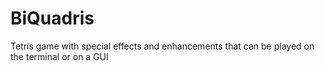 # BiQuadris
Tetris game with special effects and enhancements that can be played on the terminal or on a GUI 

